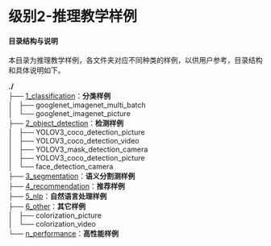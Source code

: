 # 级别2-推理教学样例

#### 目录结构与说明

本目录为推理教学样例，各文件夹对应不同种类的样例，以供用户参考，目录结构和具体说明如下。

**./**   
├── [1_classification](./1_classification)：**分类样例**   
│   ├── googlenet_imagenet_multi_batch   
│   └── googlenet_imagenet_picture       
├── [2_object_detection](./2_object_detection)：**检测样例**   
│   ├── YOLOV3_coco_detection_picture   
│   ├── YOLOV3_coco_detection_video   
│   ├── YOLOV3_mask_detection_camera   
│   ├── YOLOV3_coco_detection_picture   
│   └── face_detection_camera    
├── [3_segmentation](./3_segmentation)：**语义分割测样例**   
├── [4_recommendation](./4_recommendation)：**推荐样例**   
├── [5_nlp](./5_nlp)：**自然语言处理样例**      
├── [6_other](./6_other)：**其它样例**   
│   ├── colorization_picture   
│   └── colorization_video   
└── [n_performance](./n_performance)：**高性能样例**   



